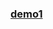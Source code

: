 ### 		  [demo1](http://htmlpreview.github.io/?https://github.com/Cloving/Native-Javascript-demo/blob/master/demo1_%E5%B8%B8%E8%A7%81%E5%AE%98%E7%BD%91%E6%8E%92%E7%89%88/newWorld.html)